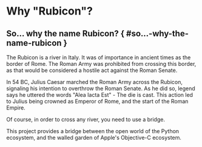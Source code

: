 # Why "Rubicon"?

## So... why the name Rubicon? { #so...-why-the-name-rubicon }

The Rubicon is a river in Italy. It was of importance in ancient times
as the border of Rome. The Roman Army was prohibited from crossing this
border, as that would be considered a hostile act against the Roman
Senate.

In 54 BC, Julius Caesar marched the Roman Army across the Rubicon,
signaling his intention to overthrow the Roman Senate. As he did so,
legend says he uttered the words "Alea Iacta Est" - The die is cast.
This action led to Julius being crowned as Emperor of Rome, and the
start of the Roman Empire.

Of course, in order to cross any river, you need to use a bridge.

This project provides a bridge between the open world of the Python
ecosystem, and the walled garden of Apple's Objective-C ecosystem.
